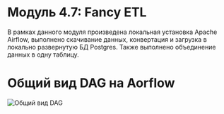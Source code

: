 # Модуль 4.7: Fancy ETL

В рамках данного модуля произведена локальная установка Apache Airflow, выполнено скачивание данных, конвертация и загрузка в локально развернутую БД Postgres. Также выполнено объединение данных в одну таблицу.

# Общий вид DAG на Aorflow
![Общий вид DAG](https://github.com/ReIZzz/DE-101/blob/main/Module_4/4.4_introduction_pentaho/JOBs_add_Transformation/img/final_job.png)
